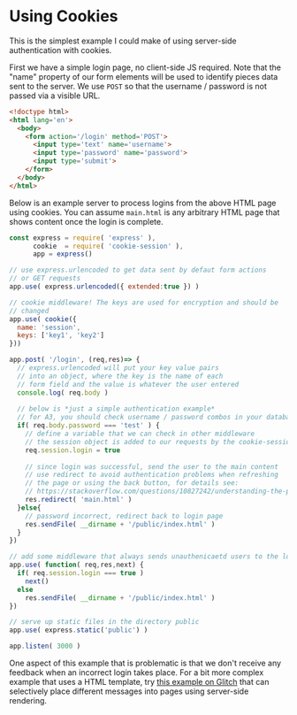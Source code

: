 # Using Cookies

This is the simplest example I could make of using server-side authentication with cookies.

First we have a simple login page, no client-side JS required. Note that the "name" property of our form elements will be used to identify pieces data sent to the server. We use `POST` so that the username / password is not passed via a visible URL.

```html
<!doctype html>
<html lang='en'>
  <body>
    <form action='/login' method='POST'>
      <input type='text' name='username'>
      <input type='password' name='password'>
      <input type='submit'>
    </form>
  </body>
</html>
```

Below is an example server to process logins from the above HTML page using cookies. You can assume `main.html`
is any arbitrary HTML page that shows content once the login is complete.

```js
const express = require( 'express' ),
      cookie  = require( 'cookie-session' ),
      app = express()

// use express.urlencoded to get data sent by defaut form actions
// or GET requests
app.use( express.urlencoded({ extended:true }) )

// cookie middleware! The keys are used for encryption and should be
// changed
app.use( cookie({
  name: 'session',
  keys: ['key1', 'key2']
}))

app.post( '/login', (req,res)=> {
  // express.urlencoded will put your key value pairs 
  // into an object, where the key is the name of each
  // form field and the value is whatever the user entered
  console.log( req.body )
  
  // below is *just a simple authentication example* 
  // for A3, you should check username / password combos in your database
  if( req.body.password === 'test' ) {
    // define a variable that we can check in other middleware
    // the session object is added to our requests by the cookie-session middleware
    req.session.login = true
    
    // since login was successful, send the user to the main content
    // use redirect to avoid authentication problems when refreshing
    // the page or using the back button, for details see:
    // https://stackoverflow.com/questions/10827242/understanding-the-post-redirect-get-pattern 
    res.redirect( 'main.html' )
  }else{
    // password incorrect, redirect back to login page
    res.sendFile( __dirname + '/public/index.html' )
  }
})

// add some middleware that always sends unauthenicaetd users to the login page
app.use( function( req,res,next) {
  if( req.session.login === true )
    next()
  else
    res.sendFile( __dirname + '/public/index.html' )
})

// serve up static files in the directory public
app.use( express.static('public') )

app.listen( 3000 )
```

One aspect of this example that is problematic is that we don't receive any feedback when an incorrect login takes place. For a bit more complex
example that uses a HTML template, try [this example on Glitch](https://glitch.com/edit/#!/webware-express-cookies-handlebars) that can selectively place
different messages into pages using server-side rendering.
